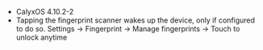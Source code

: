 * CalyxOS 4.10.2-2
* Tapping the fingerprint scanner wakes up the device, only if configured to do so. Settings -> Fingerprint -> Manage fingerprints -> Touch to unlock anytime
